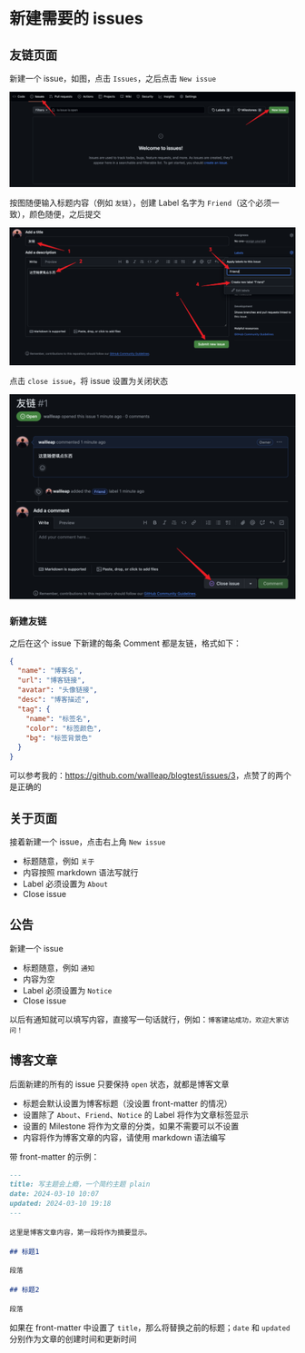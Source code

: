 # 新建需要的 issues

## 友链页面

新建一个 issue，如图，点击 `Issues`，之后点击 `New issue`

![new issue](https://raw.githubusercontent.com/wallleap/imgs/main/plain/new-issue.png)

按图随便输入标题内容（例如 `友链`），创建 Label 名字为 `Friend`（这个必须一致），颜色随便，之后提交

![friend issue](https://raw.githubusercontent.com/wallleap/imgs/main/plain/friend-issue.png)

点击 `close issue`，将 issue 设置为关闭状态

![close issue](https://raw.githubusercontent.com/wallleap/imgs/main/plain/close-issue.png)

### 新建友链

之后在这个 issue 下新建的每条 Comment 都是友链，格式如下：

```json
{
  "name": "博客名",
  "url": "博客链接",
  "avatar": "头像链接",
  "desc": "博客描述",
  "tag": {
    "name": "标签名",
    "color": "标签颜色",
    "bg": "标签背景色"
  }
}
```

可以参考我的：<https://github.com/wallleap/blogtest/issues/3>，点赞了的两个是正确的

## 关于页面

接着新建一个 issue，点击右上角 `New issue`

- 标题随意，例如 `关于`
- 内容按照 markdown 语法写就行
- Label 必须设置为 `About`
- Close issue

## 公告

新建一个 issue

- 标题随意，例如 `通知`
- 内容为空
- Label 必须设置为 `Notice`
- Close issue

以后有通知就可以填写内容，直接写一句话就行，例如：`博客建站成功，欢迎大家访问！`

## 博客文章

后面新建的所有的 issue 只要保持 `open` 状态，就都是博客文章

- 标题会默认设置为博客标题（没设置 front-matter 的情况）
- 设置除了 `About`、`Friend`、`Notice` 的 Label 将作为文章标签显示
- 设置的 Milestone 将作为文章的分类，如果不需要可以不设置
- 内容将作为博客文章的内容，请使用 markdown 语法编写

带 front-matter 的示例：

```md
---
title: 写主题会上瘾，一个简约主题 plain
date: 2024-03-10 10:07
updated: 2024-03-10 19:18
---

这里是博客文章内容，第一段将作为摘要显示。

## 标题1

段落

## 标题2

段落
```

如果在 front-matter 中设置了 `title`，那么将替换之前的标题；`date` 和 `updated` 分别作为文章的创建时间和更新时间
